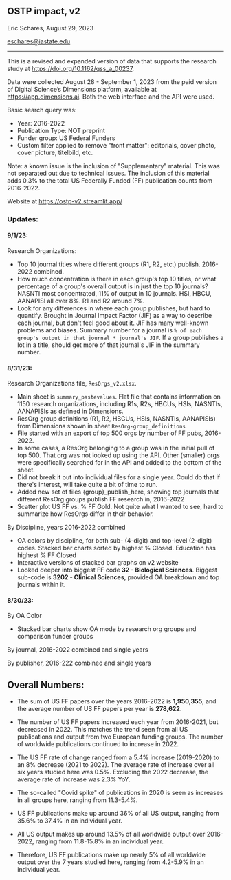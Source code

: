 ## OSTP impact, v2

Eric Schares, August 29, 2023

eschares@iastate.edu

---

This is a revised and expanded version of data that supports the research study at https://doi.org/10.1162/qss_a_00237.

Data were collected August 28 - September 1, 2023 from the paid version of Digital Science’s Dimensions platform, available at https://app.dimensions.ai. Both the web interface and the API were used.

Basic search query was:
- Year: 2016-2022
- Publication Type: NOT preprint
- Funder group: US Federal Funders
- Custom filter applied to remove "front matter": editorials, cover photo, cover picture, titelbild, etc.

Note: a known issue is the inclusion of "Supplementary" material. This was not separated out due to technical issues. The inclusion of this material adds 0.3% to the total US Federally Funded (FF) publication counts from 2016-2022.

Website at https://ostp-v2.streamlit.app/

### Updates:

#### 9/1/23:
Research Organizations:
  - Top 10 journal titles where different groups (R1, R2, etc.) publish. 2016-2022 combined.
  - How much concentration is there in each group's top 10 titles, or what percentage of a group's overall output is in just the top 10 journals? NASNTI most concentrated, 11% of output in 10 journals. HSI, HBCU, AANAPISI all over 8%. R1 and R2 around 7%.
  - Look for any differences in where each group publishes, but hard to quantify. Brought in Journal Impact Factor (JIF) as a way to describe each journal, but don't feel good about it. JIF has many well-known problems and biases. Summary number for a journal is `% of each group's output in that journal * journal's JIF`. If a group publishes a lot in a title, should get more of that journal's JIF in the summary number.



#### 8/31/23:

Research Organizations file, `ResOrgs_v2.xlsx`.
  - Main sheet is `summary_pastevalues`. Flat file that contains information on 1150 research organizations, including R1s, R2s, HBCUs, HSIs, NASNTIs, AANAPISIs as defined in Dimensions.
  - ResOrg group definitions (R1, R2, HBCUs, HSIs, NASNTIs, AANAPISIs) from Dimensions shown in sheet `ResOrg-group_definitions`
  - File started with an export of top 500 orgs by number of FF pubs, 2016-2022.
  - In some cases, a ResOrg belonging to a group was in the initial pull of top 500. That org was not looked up using the API. Other (smaller) orgs were specifically searched for in the API and added to the bottom of the sheet.
  - Did not break it out into individual files for a single year. Could do that if there's interest, will take quite a bit of time to run.
  - Added new set of files {group}_publish_here, showing top journals that different ResOrg groups publish FF research in, 2016-2022
  - Scatter plot US FF vs. % FF Gold. Not quite what I wanted to see, hard to summarize how ResOrgs differ in their behavior.

By Discipline, years 2016-2022 combined
  - OA colors by discipline, for both sub- (4-digit) and top-level (2-digit) codes. Stacked bar charts sorted by highest % Closed. Education has highest % FF Closed
  - Interactive versions of stacked bar graphs on v2 website
  - Looked deeper into biggest FF code **32 - Biological Sciences**. Biggest sub-code is **3202 - Clinical Sciences**, provided OA breakdown and top journals within it.

#### 8/30/23:

By OA Color
  - Stacked bar charts show OA mode by research org groups and comparison funder groups

By journal, 2016-2022 combined and single years

By publisher, 2016-222 combined and single years


## Overall Numbers:
- The sum of US FF papers over the years 2016-2022 is **1,950,355**, and the average number of US FF papers per year is **278,622**.
- The number of US FF papers increased each year from 2016-2021, but decreased in 2022. This matches the trend seen from all US publications and output from two European funding groups. The number of worldwide publications continued to increase in 2022.
- The US FF rate of change ranged from a 5.4% increase (2019-2020) to an 8% decrease (2021 to 2022). The average rate of increase over all six years studied here was 0.5%. Excluding the 2022 decrease, the average rate of increase was 2.3% YoY.
- The so-called "Covid spike" of publications in 2020 is seen as increases in all groups here, ranging from 11.3-5.4%.

- US FF publications make up around 36% of all US output, ranging from 35.6% to 37.4% in an individual year.
- All US output makes up around 13.5% of all worldwide output over 2016-2022, ranging from 11.8-15.8% in an individual year.
- Therefore, US FF publications make up nearly 5% of all worldwide output over the 7 years studied here, ranging from 4.2-5.9% in an individual year.
